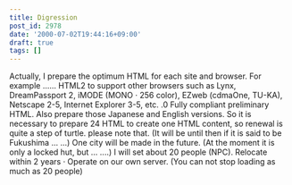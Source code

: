 ```yaml
---
title: Digression
post_id: 2978
date: '2000-07-02T19:44:16+09:00'
draft: true
tags: []
---
```


Actually, I prepare the optimum HTML for each site and browser. For example ...... HTML2 to support other browsers such as Lynx, DreamPassport 2, iMODE (MONO · 256 color), EZweb (cdmaOne, TU-KA), Netscape 2-5, Internet Explorer 3-5, etc. .0 Fully compliant preliminary HTML. Also prepare those Japanese and English versions. So it is necessary to prepare 24 HTML to create one HTML content, so renewal is quite a step of turtle. please note that. (It will be until then if it is said to be Fukushima ... ...) One city will be made in the future. (At the moment it is only a locked hut, but ... ....) I will set about 20 people (NPC). Relocate within 2 years · Operate on our own server. (You can not stop loading as much as 20 people)
